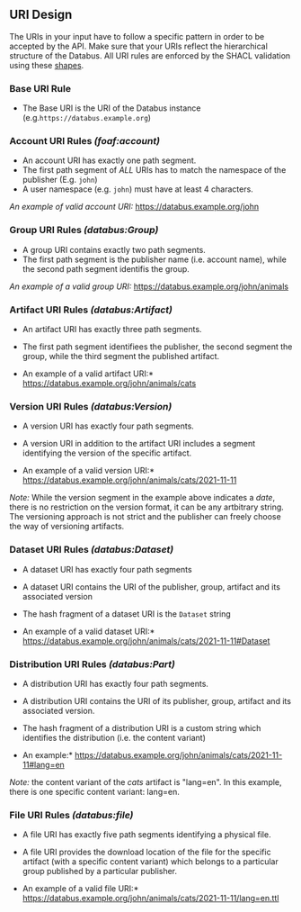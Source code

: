 ## URI Design

The URIs in your input have to follow a specific pattern in order to be accepted by the API. Make sure that your URIs reflect the hierarchical structure of the Databus. All URI rules are enforced by the SHACL validation using these [shapes](https://github.com/dbpedia/databus/blob/master/model/generated/shacl/dataid.shacl).

### Base URI Rule

* The Base URI is the URI of the Databus instance (e.g.`https://databus.example.org`)

### Account URI Rules *(foaf:account)*

* An account URI has exactly one path segment.
* The first path segment of *ALL* URIs has to match the namespace of the publisher (E.g. `john`)
* A user namespace (e.g. `john`) must have at least 4 characters.

*An example of valid account URI:* https://databus.example.org/john


### Group URI Rules *(databus:Group)*

* A group URI contains exactly two path segments.
* The first path segment is the publisher name (i.e. account name), while the second path segment identifis the group.

*An example of a valid group URI:* https://databus.example.org/john/animals

### Artifact URI Rules *(databus:Artifact)*

* An artifact URI has exactly three path segments.
* The first path segment identifiees the publisher, the second segment the group, while the third segment the published artifact.  

* An example of a valid artifact URI:* https://databus.example.org/john/animals/cats

### Version URI Rules *(databus:Version)*

* A version URI has exactly four path segments.
* A version URI in addition to the artifact URI includes a segment identifying the version of the specific artifact.

* An example of a valid version URI:* https://databus.example.org/john/animals/cats/2021-11-11

_Note:_ While the version segment in the example above indicates a _date_, there is no restriction on the version format, it can be any artbitrary string. The versioning approach is not strict and the publisher can freely choose the way of versioning artifacts.

### Dataset URI Rules *(databus:Dataset)*

* A dataset URI has exactly four path segments
* A dataset URI contains the URI of the publisher, group, artifact and its associated version
* The hash fragment of a dataset URI is the `Dataset` string

* An example of a valid dataset URI:* https://databus.example.org/john/animals/cats/2021-11-11#Dataset

### Distribution URI Rules *(databus:Part)*

* A distribution URI has exactly four path segments.
* A distribution URI contains the URI of its publisher, group, artifact and its associated version.
* The hash fragment of a distribution URI is a custom string which identifies the distribution (i.e. the content variant)

* An example:* https://databus.example.org/john/animals/cats/2021-11-11#lang=en

_Note:_ the content variant of the _cats_ artifact is "lang=en". In this example, there is one specific content variant: lang=en.

### File URI Rules *(databus:file)*

* A file URI has exactly five path segments identifying a physical file.
* A file URI provides the download location of the file for the specific artifact (with a specific content variant) which belongs to a particular group published by a particular publisher.

* An example of a valid file URI:* https://databus.example.org/john/animals/cats/2021-11-11/lang=en.ttl
